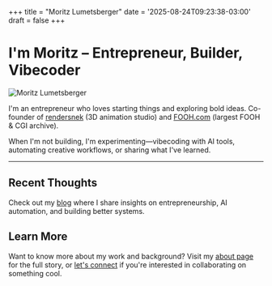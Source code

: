 +++
title = "Moritz Lumetsberger"
date = '2025-08-24T09:23:38-03:00'
draft = false
+++

# I'm Moritz – Entrepreneur, Builder, Vibecoder

![Moritz Lumetsberger](/images/profiles/moritz-lumetsberger-2.jpg)

I'm an entrepreneur who loves starting things and exploring bold ideas. Co-founder of [rendersnek](https://rendersnek.com) (3D animation studio) and [FOOH.com](https://FOOH.com) (largest FOOH & CGI archive).

When I'm not building, I'm experimenting—vibecoding with AI tools, automating creative workflows, or sharing what I've learned.

---

## Recent Thoughts

Check out my [blog](/blog/) where I share insights on entrepreneurship, AI automation, and building better systems.

## Learn More

Want to know more about my work and background? Visit my [about page](/about/) for the full story, or [let's connect](https://cal.com/rendersnek/ideas-side-projects) if you're interested in collaborating on something cool.
